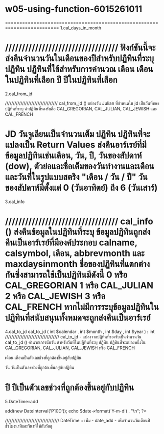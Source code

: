 # w05-using-function-6015261011
=========================================================================
1.cal_days_in_month
<?php
$number = cal_days_in_month(CAL_GREGORIAN, 8, 2003); // 31
echo "There were {$number} days in August 2003";
?>
//////////////////////////////////
ฟังก์ชันนี้จะส่งคืนจำนวนวันในเดือนของปีสำหรับปฏิทินที่ระบุ
ปฏิทิน
ปฏิทินที่ใช้สำหรับการคำนวณ
เดือน
เดือนในปฏิทินที่เลือก
ปี
ปีในปฏิทินที่เลือก
==========================================================================
2.cal_from_jd
<?php
$today = unixtojd(mktime(0, 0, 0, 8, 16, 2003));
print_r(cal_from_jd($today, CAL_GREGORIAN));
?>
//////////////////////////////////
cal_from_jd () แปลงวัน Julian ที่กำหนดใน jd เป็นวันที่ของปฏิทินที่ระบุ 
ค่าปฏิทินที่รองรับคือ CAL_GREGORIAN, CAL_JULIAN, CAL_JEWISH และ CAL_FRENCH

JD
วันจูเลียนเป็นจำนวนเต็ม
ปฏิทิน
ปฏิทินที่จะแปลงเป็น
Return Values 
ส่งคืนอาร์เรย์ที่มีข้อมูลปฏิทินเช่นเดือน, วัน, ปี, วันของสัปดาห์ (dow), 
ตัวย่อและชื่อเต็มของวันทำงานและเดือนและวันที่ในรูปแบบสตริง "เดือน / วัน / ปี" วันของสัปดาห์มีตั้งแต่ 0 (วันอาทิตย์) ถึง 6 (วันเสาร์)
==========================================================================
3.cal_info
<?php
$info = cal_info(0);
print_r($info);
?>
//////////////////////////////////
cal_info () ส่งคืนข้อมูลในปฏิทินที่ระบุ
ข้อมูลปฏิทินถูกส่งคืนเป็นอาร์เรย์ที่มีองค์ประกอบ calname, calsymbol, เดือน, abbrevmonth และ maxdaysinmonth
ชื่อของปฏิทินที่แตกต่างกันซึ่งสามารถใช้เป็นปฏิทินมีดังนี้
0 หรือ CAL_GREGORIAN 
1 หรือ CAL_JULIAN 
2 หรือ CAL_JEWISH 
3 หรือ CAL_FRENCH 
หากไม่มีการระบุข้อมูลปฏิทินในปฏิทินที่สนับสนุนทั้งหมดจะถูกส่งคืนเป็นอาร์เรย์
==========================================================================
4.cal_to_jd
cal_to_jd ( int $calendar , int $month , int $day , int $year ) : int
///////////////////////////////////
cal_to_jd - แปลงจากปฏิทินที่รองรับเป็นจำนวนวัน
cal_to_jd () คำนวณการนับวัน สำหรับวันที่ในปฏิทินที่ระบุ
ปฏิทิน
ปฏิทินที่จะแปลงหนึ่งใน CAL_GREGORIAN, CAL_JULIAN, CAL_JEWISH หรือ CAL_FRENCH

เดือน
เดือนเป็นตัวเลขช่วงที่ถูกต้องขึ้นอยู่กับปฏิทิน

วัน
วันเป็นตัวเลขช่วงที่ถูกต้องขึ้นอยู่กับปฏิทิน

ปี
ปีเป็นตัวเลขช่วงที่ถูกต้องขึ้นอยู่กับปฏิทิน
==========================================================================
5.DateTime::add
<?php
$date = new DateTime('2000-01-01');
$date->add(new DateInterval('P10D'));
echo $date->format('Y-m-d') . "\n";
?>
///////////////////////////////////
DateTime :: เพิ่ม - date_add - เพิ่มจำนวนวันเดือนปีชั่วโมงนาทีและวินาทีให้กับวัตถุ

